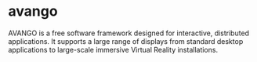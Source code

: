 avango
======

AVANGO is a free software framework designed for interactive, distributed applications. It supports a large range of displays from standard desktop applications to large-scale immersive Virtual Reality installations.
